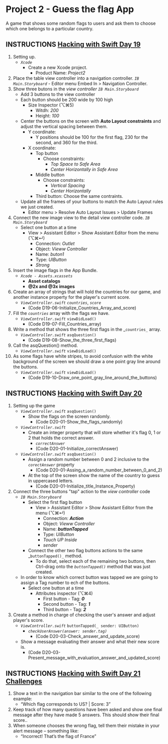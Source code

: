 # Project 2 - Guess the flag App

A game that shows some random flags to users and ask them to choose which one belongs to a particular country.

## INSTRUCTIONS [Hacking with Swift Day 19](https://www.hackingwithswift.com/100/19)

1. Setting up.
   - _`Xcode`_
     - Create a new Xcode project.
       - Product Name: _Project2_
2. Place the table view controller into a navigation controller.
   _`IB Main.Storyboard`_
       - Editor menu Embed In > Navigation Controller.
3. Show three butons in the _view controller_
   _`IB Main.Storyboard`_
     - Add 3 buttons to the view controller
     - Each button should be 200 wide by 100 high
       - Size Inspector (⌥⌘5)
         - Witdh: _200_
         - Height: _100_
     - Center the buttons on the screen with **Auto Layout constraints** and adjust the vertical spacing between them.
       - Y coordinate:
         - Y positions should be 100 for the first flag, 230 for the second, and 360 for the third.
       - X coordinate:
         - Top button
           - Choose constraints:
             - _Top Space to Safe Area_
             - _Center Horizontally in Safe Area_
         - Middle button
           - Choose constraints:
             - _Vertical Spacing_
             - _Center Horizontally_
         - Third button: Choose the same contraints.
     - Update all the frames of your buttons to match the Auto Layout rules we just created.
       - Editor menu > Resolve Auto Layout Issues > Update Frames
4. Connect the new image view to the detail view controller code.
   _`IB Main.Storyboard`_
     - Select one button at a time
       - View > Assistant Editor > Show Assistant Editor from the menu (⌥⌘↵)
         - Connection: _Outlet_
         - Object: _Vieww Controller_
         - Name: _buton1_
         - Type: _UIButton_
         - _Strong_
5. Insert the image flags in the App Bundle.
   - _`Xcode - Assets.xcassets`_
     - **Asset catalogs**
     - **@2x and @3x images**
6. Create an array of strings that will hold the countries for our game, and another instance property for the player's current score.
   - _`ViewController.swift`_ _`countries`_, _`score`_
     - (Code D19-06-Initialize_Countries_Array_and_score)
7. Fill the _`countries`_ array with the flags we have.
   - _`ViewController.swift`_ `viewDidLoad()`
     - (Code D19-07-Fill_Countries_array)
8. Write a method that shows the three first flags in the _`countries_` array.
   - _`ViewController.swift`_ `asqQuestion()`
     - (Code D19-08-Show_the_three_first_flags)
9. Call the asqQuestion() method.
   - _`ViewController.swift`_ `viewDidLoad()`
0. As some flags have white stripes, to avoid confusion with the white background of the screen we should draw a one point gray line around the buttons.
   - _`ViewController.swift`_ `viewDidLoad()`
     - (Code D19-10-Draw_one_point_gray_line_around_the_buttons)

## INSTRUCTIONS [Hacking with Swift Day 20](https://www.hackingwithswift.com/100/20)

1. Setting up the game
   - _`ViewController.swift`_ `asqQuestion()`
     - Show the flags on the screen randomly.
       - (Code D20-01-Show_the_flags_randomly)
   - _`ViewController.swift`_ 
     - Create an integer property that will store whether it's flag 0, 1 or 2 that holds the correct answer.
       - _`correctAnswer`_
       - (Code D20-01-Initialize_correctAnswer)
   - _`ViewController.swift`_ `asqQuestion()`
     - Assign a random number between 0 and 2 inclusive to the _`corectAnswer`_ property
       - (Code D20-01-Assing_a_random_number_between_0_and_2)
     - At the top of the screen show the name of the country to guess in uppercased letters.
       - (Code D20-01-Initialize_title_Instance_Property)
2. Connect the three buttons "tap" action to the _view controller_ code
   - _`IB Main.Storyboard`_
     - Select the first flag button
       - View > Assistant Editor > Show Assistant Editor from the menu (⌥⌘↵)
         - Connection: **_Action_**
         - Object: _Vieww Controller_
         - Name: **_buttonTapped_**
         - Type: _UIButton_
         - _Touch UP Inside_
         - _sender_
     - Connect the other two flag buttons actions to the same _`buttonTapped()_` method.
       - To do that, select each of the remaining two buttons, then Ctrl-drag onto the _`buttonTapped()`_ method that was just created.
   - In order to know which correct button was tapped we are going to assign a Tag number to ech of the buttons.
     - Select one button at a time
       - Attributes inspector (⌥⌘4)
         - First button - Tag: **_0_**
         - Second button - Tag: **_1_**
         - Third button - Tag: **_2_**
3. Create a method in charge of checking the user's answer and adjust player's score.
   - _`ViewController.swift`_ `buttonTapped(_ sender: UIButton)`
     - _`checkUserAnswer(answer: sender.tag)`_
        - (Code D20-03-Check_answer_and_update_score)
   - Show a message evaluating their answer and what their new score is.
     - (Code D20-03-Present_message_with_evaluation_answer_and_updated_score)

## INSTRUCTIONS [Hacking with Swift Day 21 Challenges](https://www.hackingwithswift.com/100/21)

1. Show a text in the navigation bar similar to the one of the following example: 
   - “Which flag corresponds to US? | Score: 3”
2. Keep track of how many questions have been asked and show one final message after they have made 5 answers. This should show their final score..
3. When someone chooses the wrong flag, tell them their mistake in your alert message – something like:
   - “Incorrect! That’s the flag of France”
